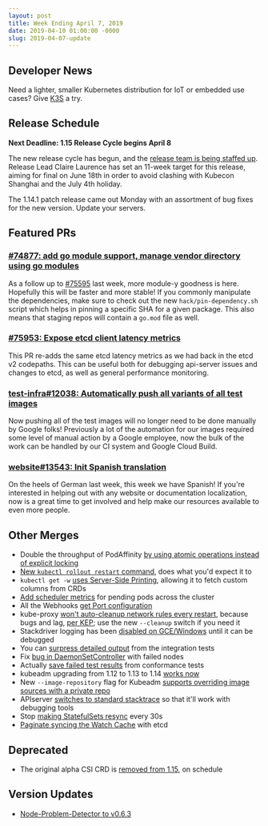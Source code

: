 ```yaml
---
layout: post
title: Week Ending April 7, 2019
date: 2019-04-10 01:00:00 -0000
slug: 2019-04-07-update
---
```


## Developer News

Need a lighter, smaller Kubernetes distribution for IoT or embedded use cases?  Give [K3S](http://k3s.io/) a try.

## Release Schedule

**Next Deadline: 1.15 Release Cycle begins April 8**

The new release cycle has begun, and the [release team is being staffed up](https://github.com/kubernetes/sig-release/issues/545). Release Lead Claire Laurence has set an 11-week target for this release, aiming for final on June 18th in order to avoid clashing with Kubecon Shanghai and the July 4th holiday.

The 1.14.1 patch release came out Monday with an assortment of bug fixes for the new version.  Update your servers.

## Featured PRs

### [#74877: add go module support, manage vendor directory using go modules](https://github.com/kubernetes/kubernetes/pull/74877)

As a follow up to [#75595](https://github.com/kubernetes/kubernetes/pull/75595) last week, more module-y goodness is here. Hopefully this will be faster and more stable! If you commonly manipulate the dependencies, make sure to check out the new `hack/pin-dependency.sh` script which helps in pinning a specific SHA for a given package. This also means that staging repos will contain a `go.mod` file as well.

### [#75953: Expose etcd client latency metrics](https://github.com/kubernetes/kubernetes/pull/75953)

This PR re-adds the same etcd latency metrics as we had back in the etcd v2 codepaths. This can be useful both for debugging api-server issues and changes to etcd, as well as general performance monitoring.

### [test-infra#12038: Automatically push all variants of all test images](https://github.com/kubernetes/test-infra/pull/12038)

Now pushing all of the test images will no longer need to be done manually by Google folks! Previously a lot of the automation for our images required some level of manual action by a Google employee, now the bulk of the work can be handled by our CI system and Google Cloud Build.

### [website#13543: Init Spanish translation](https://github.com/kubernetes/website/pull/13543)

On the heels of German last week, this week we have Spanish! If you're interested in helping out with any website or documentation localization, now is a great time to get involved and help make our resources available to even more people.

## Other Merges

* Double the throughput of PodAffinity [by using atomic operations instead of explicit locking](https://github.com/kubernetes/kubernetes/pull/76243)
* [New `kubectl rollout restart` command](https://github.com/kubernetes/kubernetes/pull/76062), does what you'd expect it to
* `kubectl get -w` [uses Server-Side Printing](https://github.com/kubernetes/kubernetes/pull/76161), allowing it to fetch custom columns from CRDs
* [Add scheduler metrics](https://github.com/kubernetes/kubernetes/pull/75501) for pending pods across the cluster
* All the Webhooks [get Port configuration](https://github.com/kubernetes/kubernetes/pull/74855)
* kube-proxy [won't auto-cleanup network rules every restart](https://github.com/kubernetes/kubernetes/pull/76109), because bugs and lag, [per KEP](https://github.com/kubernetes/kubernetes/pull/76109); use the new `--cleanup` switch if you need it
* Stackdriver logging has been [disabled on GCE/Windows](https://github.com/kubernetes/kubernetes/pull/76099) until it can be debugged
* You can [surpress detailed output](https://github.com/kubernetes/kubernetes/pull/76063) from the integration tests
* Fix [bug in DaemonSetController](https://github.com/kubernetes/kubernetes/pull/76060) with failed nodes
* Actually [save failed test results](https://github.com/kubernetes/kubernetes/pull/76039) from conformance tests
* kubeadm upgrading from 1.12 to 1.13 to 1.14 [works now](https://github.com/kubernetes/kubernetes/pull/75956)
* New `--image-repository` flag for Kubeadm [supports overriding image sources with a private repo](https://github.com/kubernetes/kubernetes/pull/75866)
* APIserver [switches to standard stacktrace](https://github.com/kubernetes/kubernetes/pull/75853) so that it'll work with debugging tools
* Stop [making StatefulSets resync](https://github.com/kubernetes/kubernetes/pull/75622) every 30s
* [Paginate syncing the Watch Cache](https://github.com/kubernetes/kubernetes/pull/75389) with etcd

## Deprecated

* The original alpha CSI CRD is [removed from 1.15](https://github.com/kubernetes/kubernetes/pull/75747), on schedule

## Version Updates

* [Node-Problem-Detector to v0.6.3](https://github.com/kubernetes/kubernetes/pull/76211)
